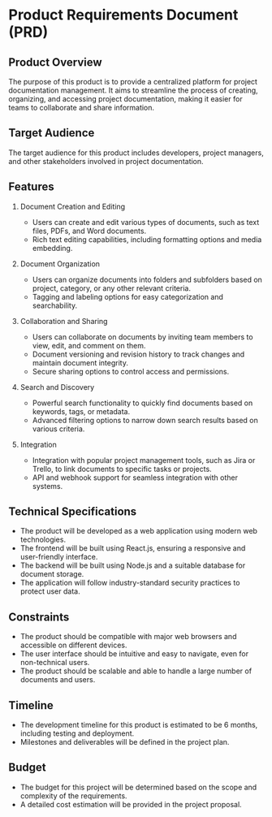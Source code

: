 # Product Requirements Document (PRD)

## Product Overview

The purpose of this product is to provide a centralized platform for project documentation management. It aims to streamline the process of creating, organizing, and accessing project documentation, making it easier for teams to collaborate and share information.

## Target Audience

The target audience for this product includes developers, project managers, and other stakeholders involved in project documentation.

## Features

1. Document Creation and Editing
   - Users can create and edit various types of documents, such as text files, PDFs, and Word documents.
   - Rich text editing capabilities, including formatting options and media embedding.

2. Document Organization
   - Users can organize documents into folders and subfolders based on project, category, or any other relevant criteria.
   - Tagging and labeling options for easy categorization and searchability.

3. Collaboration and Sharing
   - Users can collaborate on documents by inviting team members to view, edit, and comment on them.
   - Document versioning and revision history to track changes and maintain document integrity.
   - Secure sharing options to control access and permissions.

4. Search and Discovery
   - Powerful search functionality to quickly find documents based on keywords, tags, or metadata.
   - Advanced filtering options to narrow down search results based on various criteria.

5. Integration
   - Integration with popular project management tools, such as Jira or Trello, to link documents to specific tasks or projects.
   - API and webhook support for seamless integration with other systems.

## Technical Specifications

- The product will be developed as a web application using modern web technologies.
- The frontend will be built using React.js, ensuring a responsive and user-friendly interface.
- The backend will be built using Node.js and a suitable database for document storage.
- The application will follow industry-standard security practices to protect user data.

## Constraints

- The product should be compatible with major web browsers and accessible on different devices.
- The user interface should be intuitive and easy to navigate, even for non-technical users.
- The product should be scalable and able to handle a large number of documents and users.

## Timeline

- The development timeline for this product is estimated to be 6 months, including testing and deployment.
- Milestones and deliverables will be defined in the project plan.

## Budget

- The budget for this project will be determined based on the scope and complexity of the requirements.
- A detailed cost estimation will be provided in the project proposal.
